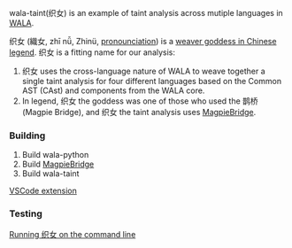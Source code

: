 wala-taint(织女) is an example of taint analysis across mutiple languages in [WALA](https://github.com/wala/WALA).

织女 (織女, zhī nǚ, Zhinü, [pronounciation](https://www.mdbg.net/chinese/dictionary?wdrst=0&popup=1&wdqchssp=%E7%BB%87%E5%A5%B3 )) is a [weaver goddess in Chinese legend](https://medium.com/saseprints/chinese-folktale-the-cowherd-and-the-weaver-girl-cd045f934a6).  织女 is a fitting name for our analysis:
1. 织女 uses the cross-language nature of WALA to weave together a single taint analysis for four different languages based on the Common AST (CAst) and components from the WALA core.
2. In legend, 织女 the goddess was one of those who used the 鹊桥 (Magpie Bridge), and 织女 the taint analysis uses [MagpieBridge](https://github.com/MagpieBridge/MagpieBridge).

### Building

1. Build wala-python
2. Build  [MagpieBridge](https://github.com/MagpieBridge/MagpieBridge)
3. Build wala-taint

[VSCode extension](https://github.com/wala/Examples/blob/master/织女/doc/README-building-vscode.md) 

### Testing

[Running 织女 on the command line](https://github.com/wala/Examples/blob/master/织女/doc/README-cmdline.md)